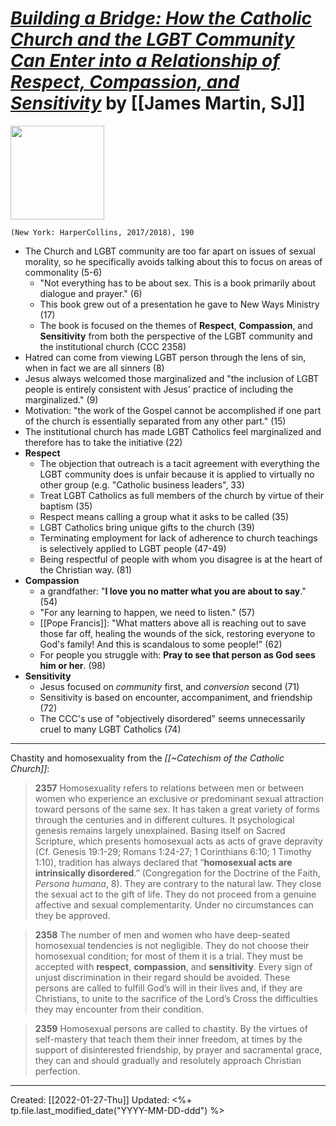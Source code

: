 
# [*Building a Bridge: How the Catholic Church and the LGBT Community Can Enter into a Relationship of Respect, Compassion, and Sensitivity*](https://www.harpercollins.com/products/building-a-bridge-james-martin?variant=32117748236322) by [[James Martin, SJ]]

<img src="https://cdn.shopify.com/s/files/1/0285/2821/4050/products/9780062837530.jpg?v=1641494022" width=150>

`(New York: HarperCollins, 2017/2018), 190`

- The Church and LGBT community are too far apart on issues of sexual morality, so he specifically avoids talking about this to focus on areas of commonality (5-6)
	- "Not everything has to be about sex. This is a book primarily about dialogue and prayer." (6)
	- This book grew out of a presentation he gave to New Ways Ministry (17)
	- The book is focused on the themes of **Respect**, **Compassion**, and **Sensitivity** from both the perspective of the LGBT community and the institutional church (CCC 2358)
- Hatred can come from viewing LGBT person through the lens of sin, when in fact we are all sinners (8)
- Jesus always welcomed those marginalized and "the inclusion of LGBT people is entirely consistent with Jesus' practice of including the marginalized." (9)
- Motivation: "the work of the Gospel cannot be accomplished if one part of the church is essentially separated from any other part." (15)
- The institutional church has made LGBT Catholics feel marginalized and therefore has to take the initiative (22)
- **Respect**
	- The objection that outreach is a tacit agreement with everything the LGBT community does is unfair because it is applied to virtually no other group (e.g. "Catholic business leaders", 33) 
	- Treat LGBT Catholics as full members of the church by virtue of their baptism (35)
	- Respect means calling a group what it asks to be called (35)
	- LGBT Catholics bring unique gifts to the church (39)
	- Terminating employment for lack of adherence to church teachings is selectively applied to LGBT people (47-49)
	- Being respectful of people with whom you disagree is at the heart of the Christian way. (81)
- **Compassion**
	- a grandfather: "**I love you no matter what you are about to say**." (54)
	- "For any learning to happen, we need to listen." (57)
	- [[Pope Francis]]: "What matters above all is reaching out to save those far off, healing the wounds of the sick, restoring everyone to God's family! And this is scandalous to some people!" (62)
	- For people you struggle with: **Pray to see that person as God sees him or her**. (98)
- **Sensitivity**
	- Jesus focused on *community* first, and *conversion* second (71)
	- Sensitivity is based on encounter, accompaniment, and friendship (72)
	- The CCC's use of "objectively disordered" seems unnecessarily cruel to many LGBT Catholics (74)

--- 
Chastity and homosexuality from the *[[~Catechism of the Catholic Church]]*:

>**2357** Homosexuality refers to relations between men or between women who experience an exclusive or predominant sexual attraction toward persons of the same sex. It has taken a great variety of forms through the centuries and in different cultures. It psychological genesis remains largely unexplained. Basing itself on Sacred Scripture, which presents homosexual acts as acts of grave depravity (Cf. Genesis 19:1-29; Romans 1:24-27; 1 Corinthians 6:10; 1 Timothy 1:10), tradition has always declared that “**homosexual acts are intrinsically disordered**.” (Congregation for the Doctrine of the Faith, *Persona humana*, 8). They are contrary to the natural law. They close the sexual act to the gift of life. They do not proceed from a genuine affective and sexual complementarity. Under no circumstances can they be approved.  

>**2358** The number of men and women who have deep-seated homosexual tendencies is not negligible. They do not choose their homosexual condition; for most of them it is a trial. They must be accepted with **respect**, **compassion**, and **sensitivity**. Every sign of unjust discrimination in their regard should be avoided. These persons are called to fulfill God’s will in their lives and, if they are Christians, to unite to the sacrifice of the Lord’s Cross the difficulties they may encounter from their condition.  

>**2359** Homosexual persons are called to chastity. By the virtues of self-mastery that teach them their inner freedom, at times by the support of disinterested friendship, by prayer and sacramental grace, they can and should gradually and resolutely approach Christian perfection.
 
---
Created: [[2022-01-27-Thu]]
Updated: <%+ tp.file.last_modified_date("YYYY-MM-DD-ddd") %>
